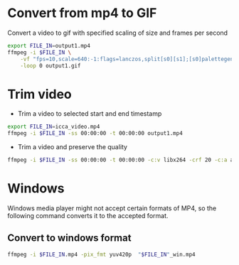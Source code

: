 # Convert from mp4 to GIF
Convert a video to gif with specified scaling of size and frames per second
```bash
export FILE_IN=output1.mp4
ffmpeg -i $FILE_IN \
    -vf "fps=10,scale=640:-1:flags=lanczos,split[s0][s1];[s0]palettegen[p];[s1][p]paletteuse" \
    -loop 0 output1.gif
```

# Trim video

- Trim a video to selected start and end timestamp
```bash
export FILE_IN=icca_video.mp4
ffmpeg -i $FILE_IN -ss 00:00:00 -t 00:00:00 output1.mp4
```

- Trim a video and preserve the quality
```bash
ffmpeg -i $FILE_IN -ss 00:00:00 -t 00:00:00 -c:v libx264 -crf 20 -c:a aac -strict -2 output1.mp4
```


# Windows
Windows media player might not accept certain formats of MP4, so the following command converts it to the accepted format.

## Convert to windows format
```bash
ffmpeg -i $FILE_IN.mp4 -pix_fmt yuv420p  "$FILE_IN"_win.mp4
```
